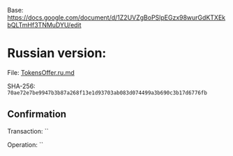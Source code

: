 Base: https://docs.google.com/document/d/1Z2UVZgBoPSlpEGzx98wurGdKTXEkbQLTmHf3TNMuDYU/edit

Russian version:
================

File: [TokensOffer.ru.md](TokensOffer.ru.md)

SHA-256: `70ae72e7be9947b3b87a268f13e1d93703ab083d074499a3b690c3b17d6776fb`

Confirmation
------------

Transaction: ``

Operation: ``

[//]: # (- [StellarExpert]&#40;https://stellar.expert/explorer/public/tx/78d53052d84c54cb796aa5c1407b2e45a4d9fe5cf6d73d21cbfc0598ee51f029&#41;)

[//]: # (- [StellarChain]&#40;https://stellarchain.io/operations/209677082166206465&#41;)
